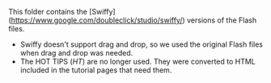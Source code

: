 This folder contains the [Swiffy] (https://www.google.com/doubleclick/studio/swiffy/) versions of the Flash files.

* Swiffy doesn't support drag and drop, so we used the original Flash files when drag and drop was needed.
* The HOT TIPS (*_HT_*) are no longer used. They were converted to HTML included in the tutorial pages that need them.
